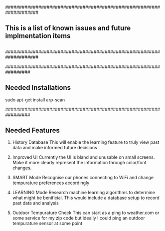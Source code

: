 ####################################################################
##
## This is a list of known issues and future implmentation items 
##
####################################################################

#################################################################
## Needed Installations
sudo apt-get install arp-scan

#################################################################
## Needed Features

1) History Database
This will enable the learning feature to truly view past data 
and make informed future decisions

2) Improved UI
Currently the UI is bland and unusable on small screens. Make it
more clearly represent the information through color/font changes.

3) SMART Mode
Recognise our phones connecting to WiFi and change tempurature 
preferences accordingly

6) LEARNING Mode
Research machine learning algorithms to determine what might be
benificial. This would include a database setup to record past
data and analysis

5) Outdoor Tempurature Check
This can start as a ping to weather.com or some service for my 
zip code but ideally I could ping an outdoor tempurature sensor
at some point

